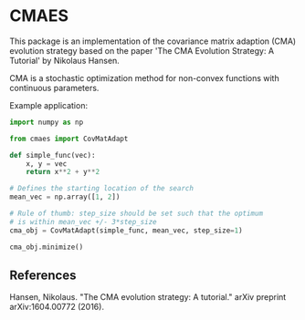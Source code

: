 # CMAES

This package is an implementation of the covariance matrix adaption (CMA) evolution strategy based on the paper 'The CMA Evolution Strategy: A Tutorial' by Nikolaus Hansen.

CMA is a stochastic optimization method for non-convex functions with continuous parameters.


Example application:

```python
import numpy as np

from cmaes import CovMatAdapt

def simple_func(vec):
    x, y = vec
    return x**2 + y**2

# Defines the starting location of the search
mean_vec = np.array([1, 2])

# Rule of thumb: step_size should be set such that the optimum
# is within mean_vec +/- 3*step_size
cma_obj = CovMatAdapt(simple_func, mean_vec, step_size=1)

cma_obj.minimize()
```

## References
Hansen, Nikolaus. "The CMA evolution strategy: A tutorial." arXiv preprint arXiv:1604.00772 (2016).
